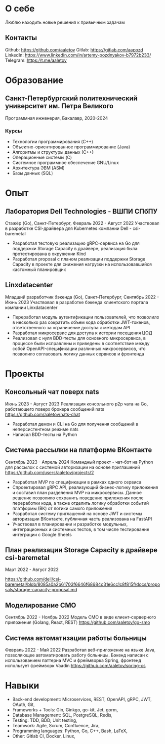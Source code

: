# О себе
Люблю находить новые решения к привычным задачам

## Контакты
Github: https://github.com/aaletov
Gitlab: https://gitlab.com/aapozd
LinkedIn: https://www.linkedin.com/in/artemy-pozdnyakov-b7972b233/
Telegram: https://t.me/aaletov

# Образование
## Санкт-Петербургский политехнический университет им. Петра Великого
Программная инженерия, Бакалавр, 2020-2024
### Курсы
- Технологии программирования (C++)
- Объектно-ориентированное программирование (Java)
- Алгоритмы и структуры данных (С++)
- Операционные системы (C)
- Системное программное обеспечение GNU/Linux
- Архитектура ЭВМ (ASM)
- Базы данных (SQL)

# Опыт
## Лаборатория Dell Technologies - ВШПИ СПбПУ
Стажёр (Go), Санкт-Петербург, Февраль 2022 - Август 2022
Участвовал в разработке CSI-драйвера для Kubernetes компании Dell - csi-baremetal
- Разработал тестовую реализацию gRPC-сервиса на Go для поддержки Storage Capacity в драйвере, реализация была протестирована в окружении Kind
- Разработал proposal с планом реализации поддержки Storage Capacity в проекте для снижения нагрузки на использовавшийся кастомный планировщик

## Linxdatacenter
Младший разработчик бэкенда (Go), Санкт-Петербург, Сентябрь 2022 - Июнь 2023
Участвовал в разработке бэкенда клиентского портала компании Linxdatacenter
- Переработал модуль аутентификации пользователей, что позволило в несколько раз сократить объем кода обработки JWT-токенов, ответственного за ограничение доступа к методам API
- Разработал микросервис для доступа к истории посещения ЦОД
- Реализовал с нуля BDD-тесты для основного микросервиса, в процессе были исправлены и приведены в соответствие между собой OpenAPI-спецификации различных микросервисов, что позволило согласовать логику данных сервисов и фронтенда


# Проекты
## Консольный чат поверх nats
Июнь 2023 - Август 2023
Реализация консольного p2p чата на Go, работающего поверх брокера сообщений nats
https://github.com/aaletov/nats-chat
- Разработал демон и CLI на Go для получения сообщений в неперсистентном режиме nats
- Написал BDD-тесты на Python

## Система рассылки на платформе ВКонтакте
Сентябрь 2023 - Апрель 2024
Командный проект - чат-бот на Python для рассылок с системой авторизации на основе приглашений
https://github.com/users/aaletov/projects/2
- Разработал MVP по спецификации в рамках одного сервиса
- Спроектировал gRPC API, реализующий бизнес-логику приложения и составил план разделения MVP на микросервисы. Данное решение позволило сохранить поведение приложения после переработки кода, а также отделить логику обработки событий платформы (ВК) от логики самого приложения
- Разработал систему приглашений на основе JWT и системы авторизации ВКонтакте, публичная часть реализована на FastAPI
- Участвовал в планировании и разработке модульных, интеграционных и системных тестов, в том числе тестирование интеграции с Google Sheets

## План реализации Storage Capacity в драйвере csi-baremetal
Март 2022 - Август 2022

https://github.com/dell/csi-baremetal/blob/8085a0a2b61703f6646f68684c31e6cc1c8f815f/docs/proposals/storage-capacity-proposal.md

## Моделирование СМО
Сентябрь 2022 - Ноябрь 2022
Модель СМО в виде клиент-серверного приложения (Golang, React, REST)
https://github.com/aaletov/go-smo

## Система автоматизации работы больницы
Февраль 2022 - Май 2022
Разработал веб-приложение на языке Java, позволяющее автоматировать работу больницы. Бэкенд написан с использованием паттерна MVC и фреймворка Spring, фронтенд использует фреймворк Vaadin
https://github.com/aaletov/spring-cs


# Навыки
- Back-end development:  Microservices,  REST,  OpenAPI,  gRPC,  JWT,  OAuth,  Git,
- Frameworks + Tools:  Gin,  Ginkgo,  go-kit,  Jet,  gorm,
- Database Management:  SQL,  PostgreSQL,  Redis,
- Testing:  TDD,  BDD,  Unit testing,
- Teamwork:  Agile,  Scrum,  Confluence,  Jira,
- Programming languages:  Python,  Go,  C++,  Bash,  LaTeX,
- Other:  Gitlab CI,  Docker,  Linux,
